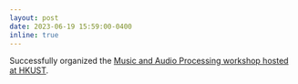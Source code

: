 ```yaml
---
layout: post
date: 2023-06-19 15:59:00-0400
inline: true
---
```


Successfully organized the [Music and Audio Processing workshop hosted at HKUST](https://map-workshop.hkust.edu.hk/).